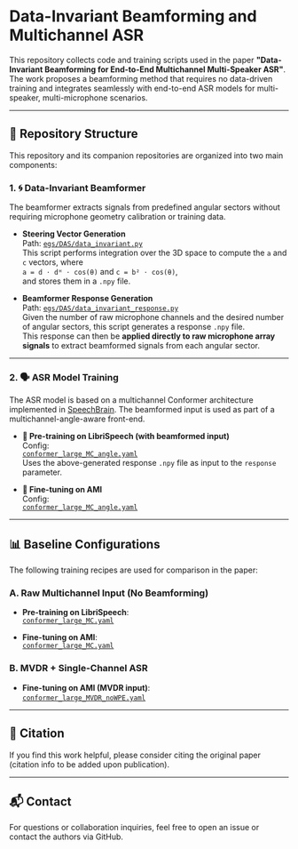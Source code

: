 # Data-Invariant Beamforming and Multichannel ASR

This repository collects code and training scripts used in the paper **"Data-Invariant Beamforming for End-to-End Multichannel Multi-Speaker ASR"**. The work proposes a beamforming method that requires no data-driven training and integrates seamlessly with end-to-end ASR models for multi-speaker, multi-microphone scenarios.

---

## 📂 Repository Structure

This repository and its companion repositories are organized into two main components:

### 1. 🌀 Data-Invariant Beamformer

The beamformer extracts signals from predefined angular sectors without requiring microphone geometry calibration or training data.

- **Steering Vector Generation**  
  Path: [`egs/DAS/data_invariant.py`](https://github.com/can-cui/asteroid-related/blob/main/egs/DAS/data_invariant.py)  
  This script performs integration over the 3D space to compute the `a` and `c` vectors, where  
`a = d ⋅ dᴴ ⋅ cos(θ)` and `c = b² ⋅ cos(θ)`,  
and stores them in a `.npy` file.


- **Beamformer Response Generation**  
  Path: [`egs/DAS/data_invariant_response.py`](https://github.com/can-cui/asteroid-related/blob/main/egs/DAS/data_invariant_response.py)  
  Given the number of raw microphone channels and the desired number of angular sectors, this script generates a response `.npy` file.  
  This response can then be **applied directly to raw microphone array signals** to extract beamformed signals from each angular sector.

---

### 2. 🗣️ ASR Model Training

The ASR model is based on a multichannel Conformer architecture implemented in [SpeechBrain](https://github.com/speechbrain/speechbrain). The beamformed input is used as part of a multichannel-angle-aware front-end.

- **🧪 Pre-training on LibriSpeech (with beamformed input)**  
  Config:  
  [`conformer_large_MC_angle.yaml`](https://github.com/can-cui/speechbrain-related/blob/main/recipes/LibriSpeech/ASR/transformer/hparams/conformer_large_MC_angle.yaml)  
  Uses the above-generated response `.npy` file as input to the `response` parameter.

- **🧪 Fine-tuning on AMI**  
  Config:  
  [`conformer_large_MC_angle.yaml`](https://github.com/can-cui/speechbrain-related/blob/main/recipes/AMI/ASR/transformer/hparams/conformer_large_MC_angle.yaml)

---

## 📊 Baseline Configurations

The following training recipes are used for comparison in the paper:

### A. **Raw Multichannel Input (No Beamforming)**

- **Pre-training on LibriSpeech**:  
  [`conformer_large_MC.yaml`](https://github.com/can-cui/speechbrain-related/blob/main/recipes/LibriSpeech/ASR/transformer/hparams/conformer_large_MC.yaml)

- **Fine-tuning on AMI**:  
  [`conformer_large_MC.yaml`](https://github.com/can-cui/speechbrain-related/blob/main/recipes/AMI/ASR/transformer/hparams/conformer_large_MC.yaml)

### B. **MVDR + Single-Channel ASR**

- **Fine-tuning on AMI (MVDR input)**:  
  [`conformer_large_MVDR_noWPE.yaml`](https://github.com/can-cui/speechbrain-related/blob/main/recipes/AMI/ASR/transformer/hparams/conformer_large_MVDR_noWPE.yaml)

---

## 📌 Citation

If you find this work helpful, please consider citing the original paper (citation info to be added upon publication).

---

## 📬 Contact

For questions or collaboration inquiries, feel free to open an issue or contact the authors via GitHub.

